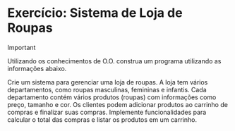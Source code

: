 # Exercício: Sistema de Loja de Roupas

>[!IMPORTANT]
>Utilizando os conhecimentos de O.O. construa um programa utilizando as informações abaixo.

Crie um sistema para gerenciar uma loja de roupas. A loja tem vários departamentos, como roupas masculinas, femininas e infantis. Cada departamento contém vários produtos (roupas) com informações como preço, tamanho e cor. Os clientes podem adicionar produtos ao carrinho de compras e finalizar suas compras. Implemente funcionalidades para calcular o total das compras e listar os produtos em um carrinho.